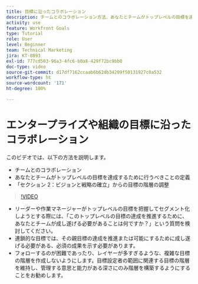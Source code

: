 ```yaml
---
title: 目標に沿ったコラボレーション
description: チームとのコラボレーション方法、あなたとチームがトップレベルの目標を達成するために行うべきことの定義方法、目標の階層の調整方法を説明します。
activity: use
feature: Workfront Goals
type: Tutorial
role: User
level: Beginner
team: Technical Marketing
jira: KT-8893
exl-id: 777cd503-96a3-4fc6-b0a8-429f72bc9bb0
doc-type: video
source-git-commit: d17df7162ccaab6b62db34209f50131927c0a532
workflow-type: ht
source-wordcount: '171'
ht-degree: 100%

---
```


# エンタープライズや組織の目標に沿ったコラボレーション

このビデオでは、以下の方法を説明します。

* チームとのコラボレーション
* あなたとチームがトップレベルの目標を達成するために行うべきことの定義
* 「セクション 2：ビジョンと戦略の確立」からの目標の階層の調整

>[!VIDEO](https://video.tv.adobe.com/v/3416017/?quality=12&learn=on&enablevpops&captions=jpn)

<!--
Pro-tips graphic
-->

* リーダーや作業マネージャーがトップレベルの目標を把握してセグメント化しようとする際には、「このトップレベルの目標の達成を推進するために、あなたとチームが成し遂げる必要があることは何ですか？」という質問を検討してください。
* 連鎖的な目標では、その親目標の達成を推進または可能にするために成し遂げる必要がある、必須の成果を示す必要があります。
* フォローするのが困難であったり、レイヤーが多すぎるような、複雑な目標の階層を作成しないようにします。目標設定者の範囲に関連する目標の階層を維持し、管理する意思と能力がある深さにのみ階層を構築するようにすることをお勧めします。
